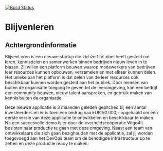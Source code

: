 [![Build Status](https://dev.azure.com/Blijven-leren/blijvenleren/_apis/build/status%2Ffbholai.blijvenleren?branchName=main)](https://dev.azure.com/Blijven-leren/blijvenleren/_build/latest?definitionId=3&branchName=main)

# Blijvenleren


## Achtergrondinformatie
BlijvenLeren is een nieuwe startup die zichzelf tot doel heeft gesteld om leren, kennisdelen en samenwerken binnen bedrijven nieuw leven in te blazen. Zij willen een platform bouwen waarop medewerkers van bedrijven leer resources kunnen opbouwen, verzamelen en met elkaar kunnen delen. Het unieke aan het platform is dat delen van de leer resources ook beschikbaar kunnen worden gesteld aan het publiek. Door mensen van buiten de organisatie toegang te geven tot de leeromgeving, kan een bedrijf een community bouwen, nieuw talent aanspreken, en gebruik maken van kennis buiten de organisatie. 

Deze nieuwe applicatie is 3 maanden geleden gepitched bij een aantal investeerders en er is toen een bedrag van EUR 50.000,- opgehaald om een eerste versie van deze applicatie te ontwikkelen en beschikbaar te maken. Na een succesvolle demo is er door de overheidscoöperatie Wigo4lt besloten naar productie te gaan met deze omgeving. Naast een team van ontwikkelaars die zich gaan bezighouden met de applicatie, zal jij worden toegevoegd aan het DevOps team om de benodigde infrastructuur op te zetten en deze productie ready te maken.
